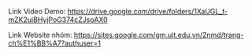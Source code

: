 Link Video Demo:
https://drive.google.com/drive/folders/1XaUGL_t-mZK2uiBHyjPoG374cZJsoAX0

Link Website nhóm:
https://sites.google.com/gm.uit.edu.vn/2nmd/trang-ch%E1%BB%A7?authuser=1

